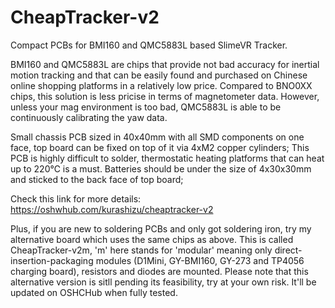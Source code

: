 # CheapTracker-v2
Compact PCBs for BMI160 and QMC5883L based SlimeVR Tracker.

BMI160 and QMC5883L are chips that provide not bad accuracy for inertial motion tracking and that can be easily found and purchased on Chinese online shopping platforms in a relatively low price.
Compared to BNO0XX chips, this solution is less pricise in terms of magnetometer data. However, unless your mag environment is too bad, QMC5883L is able to be continuously calibrating the yaw data.

Small chassis PCB sized in 40x40mm with all SMD components on one face, top board can be fixed on top of it via 4xM2 copper cylinders;
This PCB is highly difficult to solder, thermostatic heating platforms that can heat up to 220℃ is a must.
Batteries should be under the size of 4x30x30mm and sticked to the back face of top board;

Check this link for more details:
https://oshwhub.com/kurashizu/cheaptracker-v2

Plus, if you are new to soldering PCBs and only got soldering iron, try my alternative board which uses the same chips as above.
This is called CheapTracker-v2m, 'm' here stands for 'modular' meaning only direct-insertion-packaging modules (D1Mini, GY-BMI160, GY-273 and TP4056 charging board), resistors and diodes are mounted.
Please note that this alternative version is sitll pending its feasibility, try at your own risk. It'll be updated on OSHCHub when fully tested.
